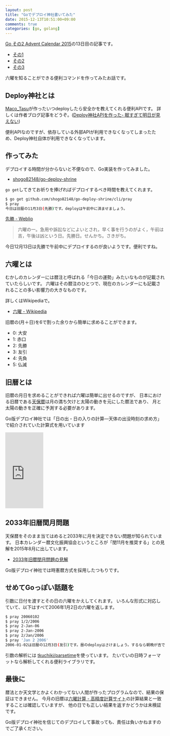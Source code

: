 ```yaml
---
layout: post
title: "Goでデプロイ神社書いてみた"
date: 2015-12-13T10:51:00+09:00
comments: true
categories: [go, golang]
---
```


[Go その2 Advent Calendar 2015](http://qiita.com/advent-calendar/2015/go2)の13日目の記事です。

- [その1](http://qiita.com/advent-calendar/2015/go)
- [その2](http://qiita.com/advent-calendar/2015/go2)
- [その3](http://qiita.com/advent-calendar/2015/go3)

六曜を知ることができる便利コマンドを作ってみたお話です。

<!-- More -->

## Deploy神社とは

[Maco_Tasu](https://twitter.com/Maco_Tasu)が作ったいつdeployしたら安全かを教えてくれる便利APIです。
詳しくは作者ブログ記事をどうぞ。([Deploy神社APIを作った- 眠すぎて明日が見えない](http://macotasu.hatenablog.jp/entry/2014/11/13/214337))

便利APIなのですが、依存している外部APIが利用できなくなってしまったため、Deploy神社自体が利用できなくなっています。

## 作ってみた

デプロイする時間が分からないと不便なので、Go実装を作ってみました。

- [shogo82148/go-deploy-shrine](https://github.com/shogo82148/go-deploy-shrine)

`go get`してきてお祈りを捧げればデプロイするべき時間を教えてくれます。

``` bash
$ go get github.com/shogo82148/go-deploy-shrine/cli/pray
$ pray
今日は旧暦の11月3日(先勝)です。deployは午前中に済ませましょう。
```

[先勝 - Weblio](http://www.weblio.jp/content/%E5%85%88%E5%8B%9D)

> 六曜の一。急用や訴訟などによいとされ，早く事を行うのがよく，午前は吉，午後は凶という日。先勝日。せんかち。さきがち。

今日12月13日は先勝で午前中にデプロイするのが良いようです。便利ですね。


## 六曜とは

むかしのカレンダーには暦注と呼ばれる「今日の運勢」みたいなものが記載されていたらしいです。
六曜はその暦注のひとつで、現在のカレンダーにも記載されることの多い影響力の大きなものです。

詳しくはWikipediaで。

- [六曜 - Wikipedia](https://ja.wikipedia.org/wiki/%E5%85%AD%E6%9B%9C)

旧暦の(月＋日)を6で割った余りから簡単に求めることができます。

- 0: 大安
- 1: 赤口
- 2: 先勝
- 3: 友引
- 4: 先負
- 5: 仏滅

## 旧暦とは

旧暦の月日を求めることができれば六曜は簡単に出せるのですが、
日本における旧暦である[天保暦](https://ja.wikipedia.org/wiki/%E5%A4%A9%E4%BF%9D%E6%9A%A6)は月の満ち欠けと太陽の動きを元にした暦法であり、
月と太陽の動きを正確に予測する必要があります。

Go版デプロイ神社では「日の出・日の入りの計算―天体の出没時刻の求め方」で紹介されていた計算式を用いています

<iframe src="http://rcm-fe.amazon-adsystem.com/e/cm?lt1=_blank&bc1=000000&IS2=1&bg1=FFFFFF&fc1=000000&lc1=0000FF&t=shogo82148-22&o=9&p=8&l=as4&m=amazon&f=ifr&ref=ss_til&asins=4805206349" style="width:120px;height:240px;" scrolling="no" marginwidth="0" marginheight="0" frameborder="0"></iframe>


## 2033年旧暦閏月問題

天保暦をそのまま当てはめると2033年に月を決定できない問題が知られています。
日本カレンダー暦文化振興協会というところが「閏11月を推奨する」との見解を2015年8月に出しています。

- [2033年旧暦閏月問題の見解](http://www.rekibunkyo.or.jp/year2033problem.html)

Go版デプロイ神社では時憲暦方式を採用したつもりです。


## せめてGoっぽい話題を

引数に日付を渡すとその日の六曜をかえしてくれます。
いろんな形式に対応していて、以下はすべて2006年1月2日の六曜を返します。

``` bash
$ pray 20060102
$ pray 1/2/2006
$ pray 2-Jan-06
$ pray 2-Jan-2006
$ pray 2/Jan/2006
$ pray 'Jan 2 2006'
2006-01-02は旧暦の12月3日(友引)です。昼のdeployはさけましょう。するなら朝晩が吉です。
```

引数の解析には [tkuchiki/parsetime](https://github.com/tkuchiki/parsetime)を使っています。
たいていの日時フォーマットなら解析してくれる便利ライブラリです。


## 最後に

暦法とか天文学とかよくわかってない人間が作ったプログラムなので、結果の保証はできません。
今月の旧暦は[六曜計算 - 高精度計算サイト](http://keisan.casio.jp/exec/system/1186108192)の計算結果と一致することは確認していますが、
他の日でも正しい結果を返すかどうかは未検証です。

Go版デプロイ神社を信じてのデプロイして事故っても、責任は負いかねますのでご了承ください。
